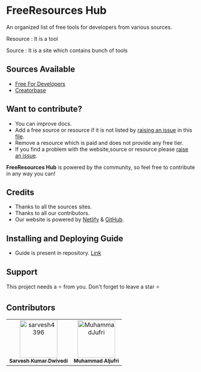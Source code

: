 # FreeResources Hub

An organized list of free tools for developers from various sources.

Resource
: It is a tool

Source
: It is a site which contains bunch of tools


## Sources Available
- [Free For Developers](https://free-for.dev/#/)
- [Creatorbase](https://creatorbase.xyz/)


## Want to contribute?

- You can improve docs.
- Add a free source or resource if it is not listed by [raising an issue](https://github.com/sarvesh4396/freeresourceshub/issues/new) in  this [file](/src/assets/data/0.json).
- Remove a resource which is paid and does not provide any free tier.
- If you find a problem with the website,source or resource please [raise an issue](https://github.com/sarvesh4396/freeresourceshub/issues/new).

**FreeResources Hub** is powered by the community, so feel free to contribute in any way you can!

## Credits

- Thanks to all the sources sites.
- Thanks to all our contributors.
- Our website is powered by [Netlify](https://www.netlify.com/) & [GitHub](https://github.com/).

## Installing and Deploying Guide

- Guide is present in repository.
[Link](https://github.com/pandeyom331/freeresourceshub/blob/master/Guides/Install.md)

## Support

This project needs a ⭐️ from you. Don't forget to leave a star ⭐️

## Contributors

<!-- readme: contributors -start -->
<table>
<tr>
    <td align="center">
        <a href="https://github.com/sarvesh4396">
            <img src="https://avatars.githubusercontent.com/u/68162479?v=4" width="100;" alt="sarvesh4396"/>
            <br />
            <sub><b>Sarvesh Kumar Dwivedi</b></sub>
        </a>
    </td>
    <td align="center">
        <a href="https://github.com/MuhammadJufri">
            <img src="https://avatars.githubusercontent.com/u/97773130?v=4" width="100;" alt="MuhammadJufri"/>
            <br />
            <sub><b>Muhammad Aljufri</b></sub>
        </a>
    </td></tr>
</table>
<!-- readme: contributors -end -->
